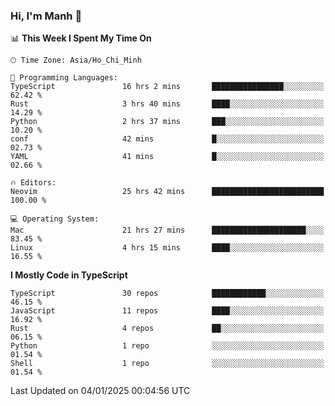 ### Hi, I'm Manh 👋

<!--START_SECTION:waka-->
📊 **This Week I Spent My Time On** 

```text
🕑︎ Time Zone: Asia/Ho_Chi_Minh

💬 Programming Languages: 
TypeScript               16 hrs 2 mins       ████████████████░░░░░░░░░   62.42 % 
Rust                     3 hrs 40 mins       ████░░░░░░░░░░░░░░░░░░░░░   14.29 % 
Python                   2 hrs 37 mins       ███░░░░░░░░░░░░░░░░░░░░░░   10.20 % 
conf                     42 mins             █░░░░░░░░░░░░░░░░░░░░░░░░   02.73 % 
YAML                     41 mins             █░░░░░░░░░░░░░░░░░░░░░░░░   02.66 % 

🔥 Editors: 
Neovim                   25 hrs 42 mins      █████████████████████████   100.00 % 

💻 Operating System: 
Mac                      21 hrs 27 mins      █████████████████████░░░░   83.45 % 
Linux                    4 hrs 15 mins       ████░░░░░░░░░░░░░░░░░░░░░   16.55 % 
```

**I Mostly Code in TypeScript** 

```text
TypeScript               30 repos            ████████████░░░░░░░░░░░░░   46.15 % 
JavaScript               11 repos            ████░░░░░░░░░░░░░░░░░░░░░   16.92 % 
Rust                     4 repos             ██░░░░░░░░░░░░░░░░░░░░░░░   06.15 % 
Python                   1 repo              ░░░░░░░░░░░░░░░░░░░░░░░░░   01.54 % 
Shell                    1 repo              ░░░░░░░░░░░░░░░░░░░░░░░░░   01.54 % 
```




 Last Updated on 04/01/2025 00:04:56 UTC
<!--END_SECTION:waka-->
